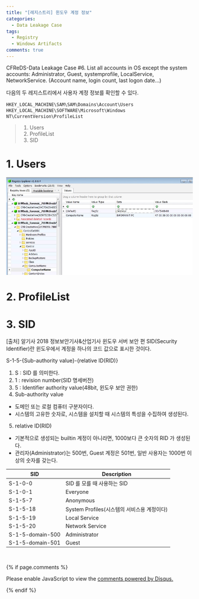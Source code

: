 ```yaml
---
title: "[레지스트리] 윈도우 계정 정보"
categories:
  - Data Leakage Case
tags:
  - Registry
  - Windows Artifacts
comments: true
---
```


CFReDS-Data Leakage Case #6. List all accounts in OS except the system accounts: Administrator, Guest, systemprofile, LocalService, NetworkService. (Account name, login count, last logon date…)

다음의 두 레지스트리에서 사용자 계정 정보를 확인할 수 있다.
```
HKEY_LOCAL_MACHINE\SAM\SAM\Domains\Account\Users
HKEY_LOCAL_MACHINE\SOFTWARE\Microsoft\Windows NT\CurrentVersion\ProfileList
```

> 1. Users
> 2. ProfileList
> 3. SID

# 1. Users

<center><img src="/assets/2018-08-10-post-data_leakage_case_5/1.jpg"></center>

# 2. ProfileList
# 3. SID

[출처] 알기사 2018 정보보안기사&산업기사 윈도우 서버 보안 편
SID(Security Identifier)란 윈도우에서 계정을 하나의 코드 값으로 표시한 것이다.

S-1-5-{Sub-authority value}-{relative ID(RID)}

1) S : SID 를 의미한다.
2) 1 : revision number(SID 명세버전)
3) 5 : Identifier authority value(48bit, 윈도우 보안 권한)
4) Sub-authority value
- 도메인 또는 로컬 컴퓨터 구분자이다.
- 시스템의 고유한 숫자로, 시스템을 설치할 때 시스템의 특성을 수집하여 생성된다.
5) relative ID(RID)
- 기본적으로 생성되는 builtin 계정이 아니라면, 1000보다 큰 숫자의 RID 가 생성된다.
- 관리자(Administrator)는 500번, Guest 계정은 501번, 일반 사용자는 1000번 이상의 숫자를 갖는다.

|SID|Description|
|---|---|
|S-1-0-0|SID 를 모를 때 사용하는 SID|
|S-1-0-1|Everyone|
|S-1-5-7|Anonymous|
|S-1-5-18|System Profiles(시스템의 서비스용 계정이다)|
|S-1-5-19|Local Service|
|S-1-5-20|Network Service|
|S-1-5-domain-500|Administrator|
|S-1-5-domain-501|Guest|

<br>

{% if page.comments %}

<div id="disqus_thread"></div>
<script>

/**
*  RECOMMENDED CONFIGURATION VARIABLES: EDIT AND UNCOMMENT THE SECTION BELOW TO INSERT DYNAMIC VALUES FROM YOUR PLATFORM OR CMS.
*  LEARN WHY DEFINING THESE VARIABLES IS IMPORTANT: https://disqus.com/admin/universalcode/#configuration-variables*/
/*
var disqus_config = function () {
this.page.url = PAGE_URL;  // Replace PAGE_URL with your page's canonical URL variable
this.page.identifier = PAGE_IDENTIFIER; // Replace PAGE_IDENTIFIER with your page's unique identifier variable
};
*/
(function() { // DON'T EDIT BELOW THIS LINE
var d = document, s = d.createElement('script');
s.src = 'https://https-c0msherl0ck-github-io.disqus.com/embed.js';
s.setAttribute('data-timestamp', +new Date());
(d.head || d.body).appendChild(s);
})();
</script>
<noscript>Please enable JavaScript to view the <a href="https://disqus.com/?ref_noscript">comments powered by Disqus.</a></noscript>
                            
{% endif %}
